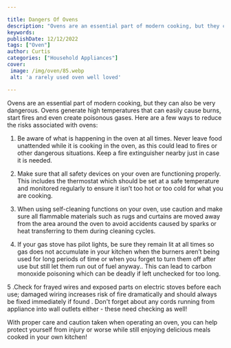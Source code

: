 ```yaml
---

title: Dangers Of Ovens
description: "Ovens are an essential part of modern cooking, but they can also be very dangerous. Ovens generate high temperatures that can easi...swipe up to find out"
keywords: 
publishDate: 12/12/2022
tags: ["Oven"]
author: Curtis
categories: ["Household Appliances"]
cover: 
 image: /img/oven/85.webp
 alt: 'a rarely used oven well loved'

---
```


Ovens are an essential part of modern cooking, but they can also be very dangerous. Ovens generate high temperatures that can easily cause burns, start fires and even create poisonous gases. Here are a few ways to reduce the risks associated with ovens:

1. Be aware of what is happening in the oven at all times. Never leave food unattended while it is cooking in the oven, as this could lead to fires or other dangerous situations. Keep a fire extinguisher nearby just in case it is needed.

2. Make sure that all safety devices on your oven are functioning properly. This includes the thermostat which should be set at a safe temperature and monitored regularly to ensure it isn’t too hot or too cold for what you are cooking.

3. When using self-cleaning functions on your oven, use caution and make sure all flammable materials such as rugs and curtains are moved away from the area around the oven to avoid accidents caused by sparks or heat transferring to them during cleaning cycles. 

4. If your gas stove has pilot lights, be sure they remain lit at all times so gas does not accumulate in your kitchen when the burners aren’t being used for long periods of time or when you forget to turn them off after use but still let them run out of fuel anyway.. This can lead to carbon monoxide poisoning which can be deadly if left unchecked for too long. 
 
5 .Check for frayed wires and exposed parts on electric stoves before each use; damaged wiring increases risk of fire dramatically and should always be fixed immediately if found . Don't forget about any cords running from appliance into wall outlets either - these need checking as well! 

 With proper care and caution taken when operating an oven, you can help protect yourself from injury or worse while still enjoying delicious meals cooked in your own kitchen!
